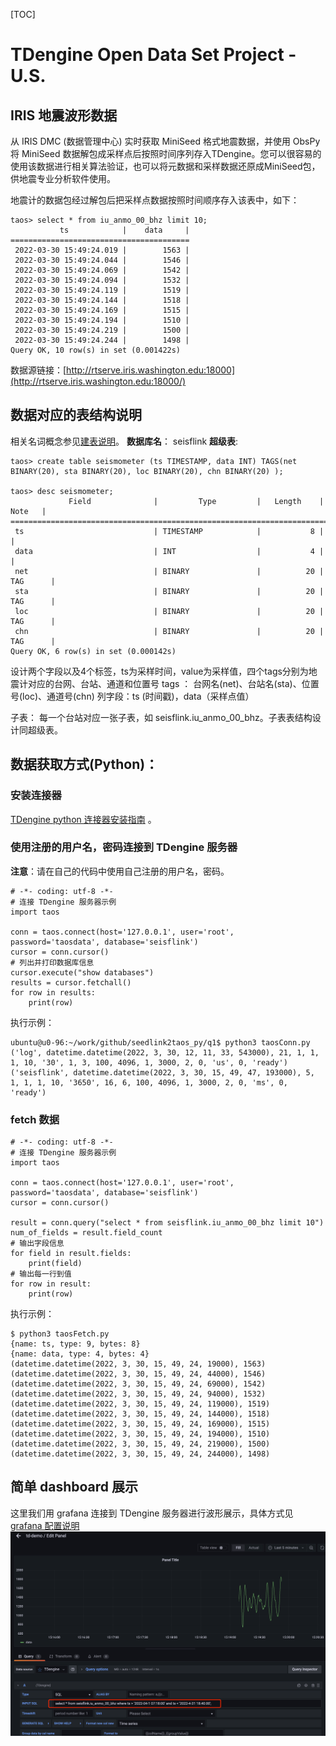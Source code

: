 [TOC]

# TDengine Open Data Set Project - U.S. 





## IRIS 地震波形数据

从 IRIS DMC (数据管理中心)  实时获取 MiniSeed 格式地震数据，并使用 ObsPy 将 MiniSeed 数据解包成采样点后按照时间序列存入TDengine。您可以很容易的使用该数据进行相关算法验证，也可以将元数据和采样数据还原成MiniSeed包，供地震专业分析软件使用。

地震计的数据包经过解包后把采样点数据按照时间顺序存入该表中，如下：
```
taos> select * from iu_anmo_00_bhz limit 10;
           ts            |    data     |
========================================
 2022-03-30 15:49:24.019 |        1563 |
 2022-03-30 15:49:24.044 |        1546 |
 2022-03-30 15:49:24.069 |        1542 |
 2022-03-30 15:49:24.094 |        1532 |
 2022-03-30 15:49:24.119 |        1519 |
 2022-03-30 15:49:24.144 |        1518 |
 2022-03-30 15:49:24.169 |        1515 |
 2022-03-30 15:49:24.194 |        1510 |
 2022-03-30 15:49:24.219 |        1500 |
 2022-03-30 15:49:24.244 |        1498 |
Query OK, 10 row(s) in set (0.001422s)
```

数据源链接：[http://rtserve.iris.washington.edu:18000](http://rtserve.iris.washington.edu:18000/)

## 数据对应的表结构说明
相关名词概念参见[建表说明](https://www.taosdata.com/docs/cn/v2.0/model#-1)。
**数据库名**： seisflink
**超级表**:  
```
taos> create table seismometer (ts TIMESTAMP, data INT) TAGS(net BINARY(20), sta BINARY(20), loc BINARY(20), chn BINARY(20) );

taos> desc seismometer;
             Field              |         Type         |   Length    |   Note   |
=================================================================================
 ts                             | TIMESTAMP            |           8 |          |
 data                           | INT                  |           4 |          |
 net                            | BINARY               |          20 | TAG      |
 sta                            | BINARY               |          20 | TAG      |
 loc                            | BINARY               |          20 | TAG      |
 chn                            | BINARY               |          20 | TAG      |
Query OK, 6 row(s) in set (0.000142s)

```
设计两个字段以及4个标签，ts为采样时间，value为采样值，四个tags分别为地震计对应的台网、台站、通道和位置号
tags ： 台网名(net)、台站名(sta)、位置号(loc)、通道号(chn)
列字段：ts (时间戳)，data（采样点值）

子表： 每一个台站对应一张子表，如 seisflink.iu_anmo_00_bhz。子表表结构设计同超级表。

## 数据获取方式(Python)：
### 安装连接器
[TDengine python 连接器安装指南](https://www.taosdata.com/docs/cn/v2.0/connector#python) 。
### 使用注册的用户名，密码连接到 TDengine 服务器
**注意**：请在自己的代码中使用自己注册的用户名，密码。
```
# -*- coding: utf-8 -*-                                                                                                        
# 连接 TDengine 服务器示例
import taos                                                                                                                    
                                                                                                                               
conn = taos.connect(host='127.0.0.1', user='root', password='taosdata', database='seisflink')                                  
cursor = conn.cursor()                                                                                                         
# 列出并打印数据库信息                                                                                                         
cursor.execute("show databases")                                                                                               
results = cursor.fetchall()                                                                                                    
for row in results:                                                                                                            
    print(row)
```
执行示例：
```
ubuntu@u0-96:~/work/github/seedlink2taos_py/q1$ python3 taosConn.py 
('log', datetime.datetime(2022, 3, 30, 12, 11, 33, 543000), 21, 1, 1, 1, 10, '30', 1, 3, 100, 4096, 1, 3000, 2, 0, 'us', 0, 'ready')
('seisflink', datetime.datetime(2022, 3, 30, 15, 49, 47, 193000), 5, 1, 1, 1, 10, '3650', 16, 6, 100, 4096, 1, 3000, 2, 0, 'ms', 0, 'ready')
```

### fetch 数据
```
# -*- coding: utf-8 -*-                                                                                                        
# 连接 TDengine 服务器示例
import taos                                                                                                                    
                                                                                                                               
conn = taos.connect(host='127.0.0.1', user='root', password='taosdata', database='seisflink')                                  
cursor = conn.cursor()                                                                                                         

result = conn.query("select * from seisflink.iu_anmo_00_bhz limit 10")
num_of_fields = result.field_count
# 输出字段信息
for field in result.fields:
    print(field)
# 输出每一行到值
for row in result:
    print(row)
```
执行示例：
```
$ python3 taosFetch.py 
{name: ts, type: 9, bytes: 8}
{name: data, type: 4, bytes: 4}
(datetime.datetime(2022, 3, 30, 15, 49, 24, 19000), 1563)
(datetime.datetime(2022, 3, 30, 15, 49, 24, 44000), 1546)
(datetime.datetime(2022, 3, 30, 15, 49, 24, 69000), 1542)
(datetime.datetime(2022, 3, 30, 15, 49, 24, 94000), 1532)
(datetime.datetime(2022, 3, 30, 15, 49, 24, 119000), 1519)
(datetime.datetime(2022, 3, 30, 15, 49, 24, 144000), 1518)
(datetime.datetime(2022, 3, 30, 15, 49, 24, 169000), 1515)
(datetime.datetime(2022, 3, 30, 15, 49, 24, 194000), 1510)
(datetime.datetime(2022, 3, 30, 15, 49, 24, 219000), 1500)
(datetime.datetime(2022, 3, 30, 15, 49, 24, 244000), 1498)
```

## 简单 dashboard 展示
这里我们用 grafana 连接到 TDengine 服务器进行波形展示，具体方式见 [grafana 配置说明](https://www.taosdata.com/docs/cn/v2.0/connections#)
 ![Alt text](./dashboard.png)








